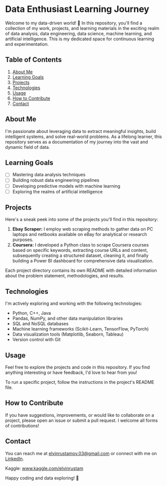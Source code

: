 # Data Enthusiast Learning Journey

Welcome to my data-driven world! 🚀 In this repository, you'll find a collection of my work, projects, and learning materials in the exciting realm of data analysis, data engineering, data science, machine learning, and artificial intelligence. This is my dedicated space for continuous learning and experimentation.

## Table of Contents

1. [About Me](#about-me)
2. [Learning Goals](#learning-goals)
3. [Projects](#projects)
4. [Technologies](#technologies)
5. [Usage](#usage)
6. [How to Contribute](#how-to-contribute)
7. [Contact](#contact)

## About Me

I'm passionate about leveraging data to extract meaningful insights, build intelligent systems, and solve real-world problems. As a lifelong learner, this repository serves as a documentation of my journey into the vast and dynamic field of data.

## Learning Goals

- [ ] Mastering data analysis techniques
- [ ] Building robust data engineering pipelines
- [ ] Developing predictive models with machine learning
- [ ] Exploring the realms of artificial intelligence

## Projects

Here's a sneak peek into some of the projects you'll find in this repository:

1. **Ebay Scraper:** I employ web scraping methods to gather data on PC laptops and netbooks available on eBay for analytical or research purposes.
2. **Coursera:** I developed a Python class to scrape Coursera courses based on specific keywords, extracting course URLs and content, subsequently creating a structured dataset, cleaning it, and finally building a Power BI dashboard for comprehensive data visualization.

Each project directory contains its own README with detailed information about the problem statement, methodologies, and results.

## Technologies

I'm actively exploring and working with the following technologies:

- Python, C++, Java
- Pandas, NumPy, and other data manipulation libraries
- SQL and NoSQL databases
- Machine learning frameworks (Scikit-Learn, TensorFlow, PyTorch)
- Data visualization tools (Matplotlib, Seaborn, Tableau)
- Version control with Git

## Usage

Feel free to explore the projects and code in this repository. If you find anything interesting or have feedback, I'd love to hear from you!

To run a specific project, follow the instructions in the project's README file.

## How to Contribute

If you have suggestions, improvements, or would like to collaborate on a project, please open an issue or submit a pull request. I welcome all forms of contributions!

## Contact

You can reach me at elvinrustamov.03@gmail.com or connect with me on [LinkedIn](https://www.linkedin.com/in/elvin-rustamov-619101246/).

Kaggle: www.kaggle.com/elvinrustam

Happy coding and data exploring! 🚀
